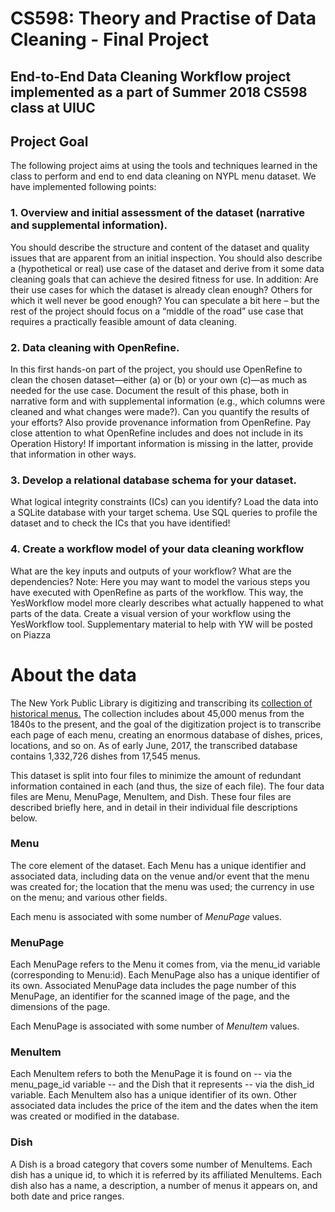 # CS598: Theory and Practise of Data Cleaning - Final Project

## End-to-End Data Cleaning Workflow project implemented as a part of Summer 2018 CS598 class at UIUC

## Project Goal
The following project aims at using the tools and techniques learned in the class to perform and end to end data cleaning on NYPL 
menu dataset. We have implemented following points:


### 1. Overview and initial assessment of the dataset (narrative and supplemental information). 

You should describe the structure and content of the dataset and quality issues that are apparent from an initial
inspection. You should also describe a (hypothetical or real) use case of the dataset and derive from it
some data cleaning goals that can achieve the desired fitness for use. In addition: Are their use cases
for which the dataset is already clean enough? Others for which it well never be good enough? You
can speculate a bit here – but the rest of the project should focus on a “middle of the road” use case that
requires a practically feasible amount of data cleaning.


### 2. Data cleaning with OpenRefine. 

In this first hands-on part of the project, you should use OpenRefine
to clean the chosen dataset—either (a) or (b) or your own (c)—as much as needed for the use case.
Document the result of this phase, both in narrative form and with supplemental information (e.g., which
columns were cleaned and what changes were made?). Can you quantify the results of your efforts? Also
provide provenance information from OpenRefine. Pay close attention to what OpenRefine includes and
does not include in its Operation History! If important information is missing in the latter, provide that
information in other ways.

### 3. Develop a relational database schema for your dataset. 

What logical integrity constraints (ICs) can you identify? Load the data into a SQLite database with your target schema. Use SQL queries to profile
the dataset and to check the ICs that you have identified!

### 4. Create a workflow model of your data cleaning workflow 

What are the key inputs and outputs of your workflow? What are the dependencies? Note: Here you may want to model the various steps you have
executed with OpenRefine as parts of the workflow. This way, the YesWorkflow model more clearly
describes what actually happened to what parts of the data. Create a visual version of your workflow
using the YesWorkflow tool. Supplementary material to help with YW will be posted on Piazza


# About the data

The New York Public Library is digitizing and transcribing its [collection of historical menus.](http://menus.nypl.org/) The collection includes about 45,000 menus from the 1840s to the present, and the goal of the digitization project is to transcribe each page of each menu, creating an enormous database of dishes, prices, locations, and so on. As of early June, 2017, the transcribed database contains 1,332,726 dishes from 17,545 menus.

This dataset is split into four files to minimize the amount of redundant information contained in each (and thus, the size of each file). The four data files are Menu, MenuPage, MenuItem, and Dish. These four files are described briefly here, and in detail in their individual file descriptions below.

### Menu
The core element of the dataset. Each Menu has a unique identifier and associated data, including data on the venue and/or event that the menu was created for; the location that the menu was used; the currency in use on the menu; and various other fields.

Each menu is associated with some number of _MenuPage_ values.

### MenuPage
Each MenuPage refers to the Menu it comes from, via the menu_id variable (corresponding to Menu:id). Each MenuPage also has a unique identifier of its own. Associated MenuPage data includes the page number of this MenuPage, an identifier for the scanned image of the page, and the dimensions of the page.

Each MenuPage is associated with some number of _MenuItem_ values.

### MenuItem
Each MenuItem refers to both the MenuPage it is found on -- via the menu_page_id variable -- and the Dish that it represents -- via the dish_id variable. Each MenuItem also has a unique identifier of its own. Other associated data includes the price of the item and the dates when the item was created or modified in the database.

### Dish
A Dish is a broad category that covers some number of MenuItems. Each dish has a unique id, to which it is referred by its affiliated MenuItems. Each dish also has a name, a description, a number of menus it appears on, and both date and price ranges.
